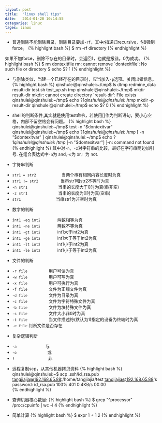 ```yaml
---
layout: post
title:  "linux shell tips"
date:   2014-01-20 10:14:55
categories: linux
tages: linux
---
```


+ 普通删除不能删除目录，删除目录要加`-rf`，其中r指递归recursive，f指强制force。
{% highlight bash %}
$ rm -rf directory
{% endhighlight %}


如果不加force，删除不存在的目录时，会返回1，也就是报错，0为成功。
{% highlight bash %}
$ rm dontexitfile
rm: cannot remove `dontexitfile': No such file or directory
$ echo $?
1
{% endhighlight %}



+ 与删除类似，当建一个已经存在的目录时，应当加入`-p`选项。关闭出错信息。
{% highlight bash %}
qinshulei@qinshulei:~/tmp$ ls
dtmp  redmine_data  result-dir  test.sh  test_up.sh  tmp
qinshulei@qinshulei:~/tmp$ mkdir result-dir
mkdir: cannot create directory `result-dir': File exists
qinshulei@qinshulei:~/tmp$ echo $?
1
qinshulei@qinshulei:~/tmp$ mkdir -p result-dir
qinshulei@qinshulei:~/tmp$ echo $?
0
{% endhighlight %}



+ shell的判断条件,其实就是使用test命令，若使用[]作为判断语句，要小心空格，内部不留空格会有问题。
{% highlight bash %}
qinshulei@qinshulei:~/tmp$ test -n "$dontexitvar"
qinshulei@qinshulei:~/tmp$ echo $?
1
qinshulei@qinshulei:~/tmp$ [ -n "$dontexitvar" ]
qinshulei@qinshulei:~/tmp$ echo $?
1
qinshulei@qinshulei:~/tmp$ [-n "$dontexitvar"]
[-n: command not found
{% endhighlight %}
其中对`-n`，`-z`对字符串的比较，最好在字符串两边加引号.
在组合表达式中`-a`为 and,`-o`为 or,`!` 为 not.

+ 字符串判断
 - `str1 = str2`　　　　　　当两个串有相同内容长度时为真 
 - `str1 != str2`　　　　　 当串str1和str2不等时为真 
 - `-n str1`　　　　　　　 当串的长度大于0时为真(串非空) 
 - `-z str1`　　　　　　　 当串的长度为0时为真(空串) 
 - `str1`　　　　　　　　   当串str1为非空时为真


+ 数字的判断
 - `int1 -eq int2`　　　　两数相等为真 
 - `int1 -ne int2`　　　　两数不等为真 
 - `int1 -gt int2`　　　　int1大于int2为真 
 - `int1 -ge int2`　　　　int1大于等于int2为真 
 - `int1 -lt int2`　　　　int1小于int2为真 
 - `int1 -le int2`　　　　int1小于等于int2为真


+ 文件的判断
 - `-r file`　　　　　用户可读为真 
 - `-w file`　　　　　用户可写为真 
 - `-x file`　　　　　用户可执行为真 
 - `-f file`　　　　　文件为正规文件为真 
 - `-d file`　　　　　文件为目录为真 
 - `-c file`　　　　　文件为字符特殊文件为真 
 - `-b file`　　　　　文件为块特殊文件为真 
 - `-s file`　　　　　文件大小非0时为真 
 - `-t file`　　　　　当文件描述符(默认为1)指定的设备为终端时为真
 - `-e file`         判断文件是否存在


+ 复杂逻辑判断
 - `-a` 　 　　　　　 与 
 - `-o`　　　　　　　 或 
 - `!`　　　　　　　　非


+ 远程复制scp，从其他机器拷贝资料
{% highlight bash %}
qinshulei@qinshulei:~$ scp .ssh/id_rsa.pub  tangjiajia@192.168.65.88:/home/tangjiajia/test
tangjiajia@192.168.65.88's password: 
id_rsa.pub                                                                                                                                                                 100%  401     0.4KB/s   00:00   
{% endhighlight %}

+ 查询机器核心数目:
{% highlight bash %}
$ grep "^processor" /proc/cpuinfo | wc -l
4
{% endhighlight %}

+ 简单计算
{% highlight bash %}
$ expr 1 + 1
2
{% endhighlight %}


